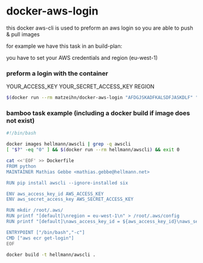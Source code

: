 # docker-aws-login

this docker aws-cli is used to preform an aws login so you are able to push & pull images

for example we have this task in an build-plan:

you have to set your AWS credentials and region (eu-west-1)

### preform a login with the container

YOUR_ACCESS_KEY YOUR_SECRET_ACCESS_KEY REGION

```bash
$(docker run --rm matzeihn/docker-aws-login "AFDGJSKADFKALSDFJASKDLF" "45345/fdfaADSFIJLKSDFASD" "eu-west-1")
```

### bamboo task example (including a docker build if image does not exist)

```bash
#!/bin/bash

docker images hellmann/awscli | grep -q awscli
[ "$?" -eq "0" ] && $(docker run --rm hellmann/awscli) && exit 0

cat <<'EOF' >> Dockerfile
FROM python
MAINTAINER Mathias Gebbe <mathias.gebbe@hellmann.net>

RUN pip install awscli --ignore-installed six

ENV aws_access_key_id AWS_ACCESS_KEY
ENV aws_secret_access_key AWS_SECRET_ACCESS_KEY 

RUN mkdir /root/.aws/
RUN printf "[default]\nregion = eu-west-1\n" > /root/.aws/config
RUN printf "[default]\naws_access_key_id = ${aws_access_key_id}\naws_secret_access_key = ${aws_secret_access_key}\n" > /root/.aws/credentials

ENTRYPOINT ["/bin/bash","-c"]
CMD ["aws ecr get-login"]
EOF

docker build -t hellmann/awscli .
```
